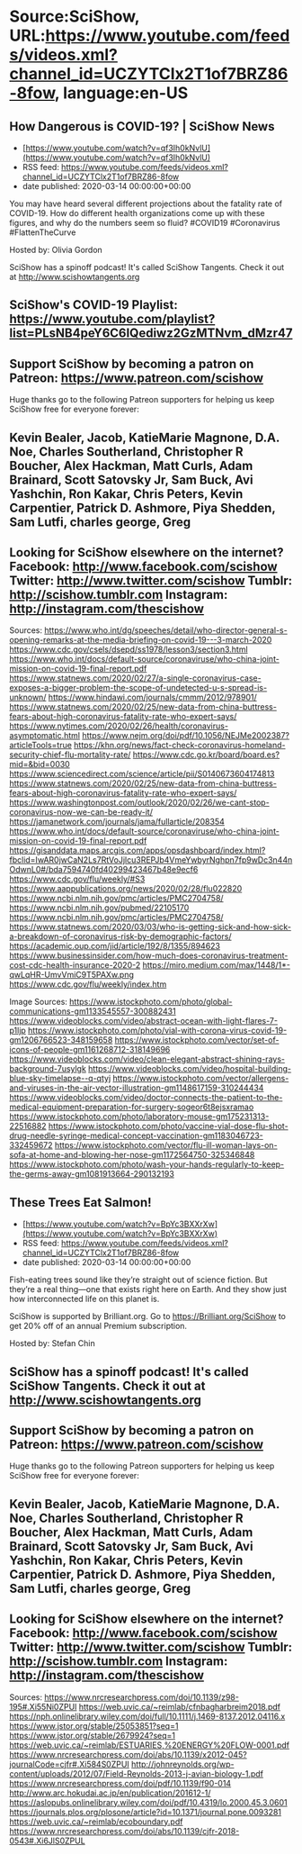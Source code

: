 # Source:SciShow, URL:https://www.youtube.com/feeds/videos.xml?channel_id=UCZYTClx2T1of7BRZ86-8fow, language:en-US

## How Dangerous is COVID-19? | SciShow News
 - [https://www.youtube.com/watch?v=qf3Ih0kNvlU](https://www.youtube.com/watch?v=qf3Ih0kNvlU)
 - RSS feed: https://www.youtube.com/feeds/videos.xml?channel_id=UCZYTClx2T1of7BRZ86-8fow
 - date published: 2020-03-14 00:00:00+00:00

You may have heard several different projections about the fatality rate of COVID-19. How do different health organizations come up with these figures, and why do the numbers seem so fluid?
#COVID19 #Coronavirus #FlattenTheCurve

Hosted by: Olivia Gordon

SciShow has a spinoff podcast! It's called SciShow Tangents. Check it out at http://www.scishowtangents.org

SciShow's COVID-19 Playlist: https://www.youtube.com/playlist?list=PLsNB4peY6C6IQediwz2GzMTNvm_dMzr47
----------
Support SciShow by becoming a patron on Patreon: https://www.patreon.com/scishow
----------
Huge thanks go to the following Patreon supporters for helping us keep SciShow free for everyone forever:

Kevin Bealer, Jacob, KatieMarie Magnone, D.A. Noe, Charles Southerland, Christopher R Boucher, Alex Hackman, Matt Curls, Adam Brainard, Scott Satovsky Jr, Sam Buck, Avi Yashchin, Ron Kakar, Chris Peters, Kevin Carpentier, Patrick D. Ashmore, Piya Shedden, Sam Lutfi, charles george, Greg
----------
Looking for SciShow elsewhere on the internet?
Facebook: http://www.facebook.com/scishow
Twitter: http://www.twitter.com/scishow
Tumblr: http://scishow.tumblr.com
Instagram: http://instagram.com/thescishow
----------
Sources:
https://www.who.int/dg/speeches/detail/who-director-general-s-opening-remarks-at-the-media-briefing-on-covid-19---3-march-2020
https://www.cdc.gov/csels/dsepd/ss1978/lesson3/section3.html
https://www.who.int/docs/default-source/coronaviruse/who-china-joint-mission-on-covid-19-final-report.pdf
https://www.statnews.com/2020/02/27/a-single-coronavirus-case-exposes-a-bigger-problem-the-scope-of-undetected-u-s-spread-is-unknown/
https://www.hindawi.com/journals/cmmm/2012/978901/
https://www.statnews.com/2020/02/25/new-data-from-china-buttress-fears-about-high-coronavirus-fatality-rate-who-expert-says/
https://www.nytimes.com/2020/02/26/health/coronavirus-asymptomatic.html
https://www.nejm.org/doi/pdf/10.1056/NEJMe2002387?articleTools=true
https://khn.org/news/fact-check-coronavirus-homeland-security-chief-flu-mortality-rate/
https://www.cdc.go.kr/board/board.es?mid=&bid=0030
https://www.sciencedirect.com/science/article/pii/S0140673604174813
https://www.statnews.com/2020/02/25/new-data-from-china-buttress-fears-about-high-coronavirus-fatality-rate-who-expert-says/
https://www.washingtonpost.com/outlook/2020/02/26/we-cant-stop-coronavirus-now-we-can-be-ready-it/
https://jamanetwork.com/journals/jama/fullarticle/208354 
https://www.who.int/docs/default-source/coronaviruse/who-china-joint-mission-on-covid-19-final-report.pdf
https://gisanddata.maps.arcgis.com/apps/opsdashboard/index.html?fbclid=IwAR0jwCaN2Ls7RtVoJjlcu3REPJb4VmeYwbyrNghpn7fp9wDc3n44nOdwnL0#/bda7594740fd40299423467b48e9ecf6
https://www.cdc.gov/flu/weekly/#S3
https://www.aappublications.org/news/2020/02/28/flu022820
https://www.ncbi.nlm.nih.gov/pmc/articles/PMC2704758/
https://www.ncbi.nlm.nih.gov/pubmed/22105170
https://www.ncbi.nlm.nih.gov/pmc/articles/PMC2704758/
https://www.statnews.com/2020/03/03/who-is-getting-sick-and-how-sick-a-breakdown-of-coronavirus-risk-by-demographic-factors/
https://academic.oup.com/jid/article/192/8/1355/894623
https://www.businessinsider.com/how-much-does-coronavirus-treatment-cost-cdc-health-insurance-2020-2
https://miro.medium.com/max/1448/1*-qwLqHR-UmvVmiC9T5PAXw.png
https://www.cdc.gov/flu/weekly/index.htm

Image Sources:
https://www.istockphoto.com/photo/global-communications-gm1133545557-300882431
https://www.videoblocks.com/video/abstract-ocean-with-light-flares-7-p1ljp
https://www.istockphoto.com/photo/vial-with-corona-virus-covid-19-gm1206766523-348159658
https://www.istockphoto.com/vector/set-of-icons-of-people-gm1161268712-318149696
https://www.videoblocks.com/video/clean-elegant-abstract-shining-rays-background-7usylgk
https://www.videoblocks.com/video/hospital-building-blue-sky-timelapse--q-qtyj
https://www.istockphoto.com/vector/allergens-and-viruses-in-the-air-vector-illustration-gm1148617159-310244434
https://www.videoblocks.com/video/doctor-connects-the-patient-to-the-medical-equipment-preparation-for-surgery-sogeor6t8ejsxramao
https://www.istockphoto.com/photo/laboratory-mouse-gm175231313-22516882
https://www.istockphoto.com/photo/vaccine-vial-dose-flu-shot-drug-needle-syringe-medical-concept-vaccination-gm1183046723-332459672
https://www.istockphoto.com/vector/flu-ill-woman-lays-on-sofa-at-home-and-blowing-her-nose-gm1172564750-325346848
https://www.istockphoto.com/photo/wash-your-hands-regularly-to-keep-the-germs-away-gm1081913664-290132193

## These Trees Eat Salmon!
 - [https://www.youtube.com/watch?v=BpYc3BXXrXw](https://www.youtube.com/watch?v=BpYc3BXXrXw)
 - RSS feed: https://www.youtube.com/feeds/videos.xml?channel_id=UCZYTClx2T1of7BRZ86-8fow
 - date published: 2020-03-14 00:00:00+00:00

Fish-eating trees sound like they’re straight out of science fiction. But they’re a real thing—one that exists right here on Earth. And they show just how interconnected life on this planet is.

SciShow is supported by Brilliant.org. Go to https://Brilliant.org/SciShow to get 20% off of an annual Premium subscription. 

Hosted by: Stefan Chin

SciShow has a spinoff podcast! It's called SciShow Tangents. Check it out at http://www.scishowtangents.org
----------
Support SciShow by becoming a patron on Patreon: https://www.patreon.com/scishow
----------
Huge thanks go to the following Patreon supporters for helping us keep SciShow free for everyone forever:

Kevin Bealer, Jacob, KatieMarie Magnone, D.A. Noe, Charles Southerland, Christopher R Boucher, Alex Hackman, Matt Curls, Adam Brainard, Scott Satovsky Jr, Sam Buck, Avi Yashchin, Ron Kakar, Chris Peters, Kevin Carpentier, Patrick D. Ashmore, Piya Shedden, Sam Lutfi, charles george, Greg
----------
Looking for SciShow elsewhere on the internet?
Facebook: http://www.facebook.com/scishow
Twitter: http://www.twitter.com/scishow
Tumblr: http://scishow.tumblr.com
Instagram: http://instagram.com/thescishow
----------
Sources:
https://www.nrcresearchpress.com/doi/10.1139/z98-195#.Xi55Ni0ZPUI
https://web.uvic.ca/~reimlab/cfnbagharbreim2018.pdf
https://nph.onlinelibrary.wiley.com/doi/full/10.1111/j.1469-8137.2012.04116.x 
https://www.jstor.org/stable/25053851?seq=1
https://www.jstor.org/stable/2679924?seq=1
https://web.uvic.ca/~reimlab/ESTUARIES,%20ENERGY%20FLOW-0001.pdf 
https://www.nrcresearchpress.com/doi/abs/10.1139/x2012-045?journalCode=cjfr#.Xi584S0ZPUI
http://johnreynolds.org/wp-content/uploads/2012/07/Field-Reynolds-2013-j-avian-biology-1.pdf
https://www.nrcresearchpress.com/doi/pdf/10.1139/f90-014
http://www.arc.hokudai.ac.jp/en/publication/201612-1/
https://aslopubs.onlinelibrary.wiley.com/doi/pdf/10.4319/lo.2000.45.3.0601
https://journals.plos.org/plosone/article?id=10.1371/journal.pone.0093281
https://web.uvic.ca/~reimlab/ecoboundary.pdf 
https://www.nrcresearchpress.com/doi/abs/10.1139/cjfr-2018-0543#.Xi6JlS0ZPUL

